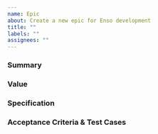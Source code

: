 ```yaml
---
name: Epic
about: Create a new epic for Enso development
title: ""
labels: ""
assignees: ""
---
```


### Summary

<!--
- This section should summarise the work we want to accomplish during the epic.
-->

### Value

<!--
- A description of the value this epic brings to users.
- The motivation behind this epic.
-->

### Specification

<!--
- The high-level requirements of the epic.
- Any performance requirements for the epic.
-->

### Acceptance Criteria & Test Cases

<!--
- The high-level acceptance criteria for the epic.
- The test plan for the epic.
-->
